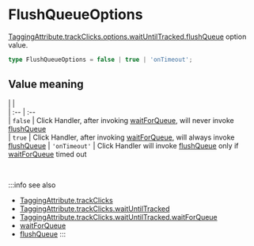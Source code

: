 # FlushQueueOptions

[TaggingAttribute.trackClicks.options.waitUntilTracked.flushQueue](#TODO) option value.

```typescript
type FlushQueueOptions = false | true | 'onTimeout';
```

## Value meaning
|             |                        
| :--         | :--                    
| `false`       | Click Handler, after invoking [waitForQueue](#TODO), will never invoke [flushQueue](#TODO)                 
| `true`        | Click Handler, after invoking [waitForQueue](#TODO), will always invoke [flushQueue](#TODO)
| `'onTimeout'` | Click Handler will invoke [flushQueue](#TODO) only if [waitForQueue](#TODO) timed out

<br/>

:::info see also
- [TaggingAttribute.trackClicks](#TODO)
- [TaggingAttribute.trackClicks.waitUntilTracked](#TODO)
- [TaggingAttribute.trackClicks.waitUntilTracked.waitForQueue](#TODO)
- [waitForQueue](#TODO)
- [flushQueue](#TODO)
:::
